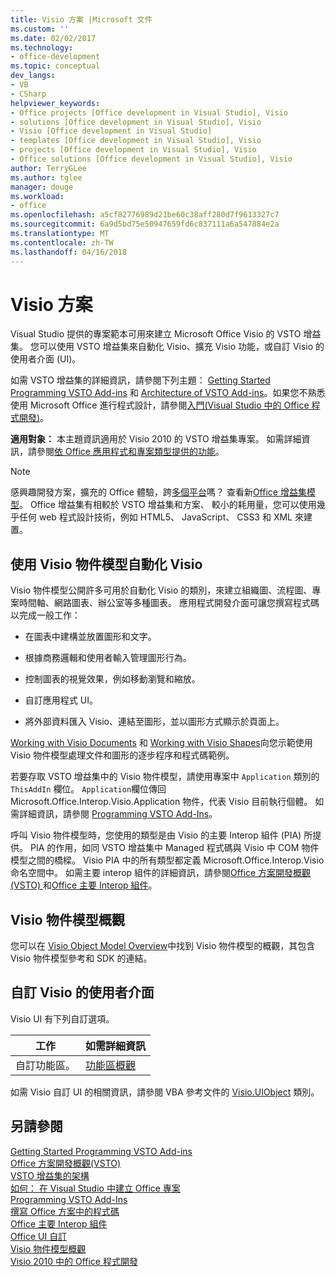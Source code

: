 ```yaml
---
title: Visio 方案 |Microsoft 文件
ms.custom: ''
ms.date: 02/02/2017
ms.technology:
- office-development
ms.topic: conceptual
dev_langs:
- VB
- CSharp
helpviewer_keywords:
- Office projects [Office development in Visual Studio], Visio
- solutions [Office development in Visual Studio], Visio
- Visio [Office development in Visual Studio]
- templates [Office development in Visual Studio], Visio
- projects [Office development in Visual Studio], Visio
- Office solutions [Office development in Visual Studio], Visio
author: TerryGLee
ms.author: tglee
manager: douge
ms.workload:
- office
ms.openlocfilehash: a5cf82776989d21be60c38aff280d7f9613327c7
ms.sourcegitcommit: 6a9d5bd75e50947659fd6c837111a6a547884e2a
ms.translationtype: MT
ms.contentlocale: zh-TW
ms.lasthandoff: 04/16/2018
---
```

# <a name="visio-solutions"></a>Visio 方案
  Visual Studio 提供的專案範本可用來建立 Microsoft Office Visio 的 VSTO 增益集。 您可以使用 VSTO 增益集來自動化 Visio、擴充 Visio 功能，或自訂 Visio 的使用者介面 (UI)。  
  
 如需 VSTO 增益集的詳細資訊，請參閱下列主題： [Getting Started Programming VSTO Add-ins](../vsto/getting-started-programming-vsto-add-ins.md) 和 [Architecture of VSTO Add-ins](../vsto/architecture-of-vsto-add-ins.md)。如果您不熟悉使用 Microsoft Office 進行程式設計，請參閱[入門&#40;Visual Studio 中的 Office 程式開發&#41;](../vsto/getting-started-office-development-in-visual-studio.md)。  
  
 **適用對象：** 本主題資訊適用於 Visio 2010 的 VSTO 增益集專案。 如需詳細資訊，請參閱[依 Office 應用程式和專案類型提供的功能](../vsto/features-available-by-office-application-and-project-type.md)。  
  
> [!NOTE]  
>  感興趣開發方案，擴充的 Office 體驗，跨[多個平台](https://dev.office.com/add-in-availability)嗎？ 查看新[Office 增益集模型](https://dev.office.com/docs/add-ins/overview/office-add-ins)。 Office 增益集有相較於 VSTO 增益集和方案、 較小的耗用量，您可以使用幾乎任何 web 程式設計技術，例如 HTML5、 JavaScript、 CSS3 和 XML 來建置。  
  
## <a name="automating-visio-by-using-the-visio-object-model"></a>使用 Visio 物件模型自動化 Visio  
 Visio 物件模型公開許多可用於自動化 Visio 的類別，來建立組織圖、流程圖、專案時間軸、網路圖表、辦公室等多種圖表。 應用程式開發介面可讓您撰寫程式碼以完成一般工作：  
  
-   在圖表中建構並放置圖形和文字。  
  
-   根據商務邏輯和使用者輸入管理圖形行為。  
  
-   控制圖表的視覺效果，例如移動瀏覽和縮放。  
  
-   自訂應用程式 UI。  
  
-   將外部資料匯入 Visio、連結至圖形，並以圖形方式顯示於頁面上。  
  
 [Working with Visio Documents](../vsto/working-with-visio-documents.md) 和 [Working with Visio Shapes](../vsto/working-with-visio-shapes.md)向您示範使用 Visio 物件模型處理文件和圖形的逐步程序和程式碼範例。  
  
 若要存取 VSTO 增益集中的 Visio 物件模型，請使用專案中 `Application` 類別的 `ThisAddIn` 欄位。 `Application`欄位傳回 Microsoft.Office.Interop.Visio.Application 物件，代表 Visio 目前執行個體。 如需詳細資訊，請參閱 [Programming VSTO Add-Ins](../vsto/programming-vsto-add-ins.md)。  
  
 呼叫 Visio 物件模型時，您使用的類型是由 Visio 的主要 Interop 組件 (PIA) 所提供。 PIA 的作用，如同 VSTO 增益集中 Managed 程式碼與 Visio 中 COM 物件模型之間的橋樑。 Visio PIA 中的所有類型都定義 Microsoft.Office.Interop.Visio 命名空間中。 如需主要 interop 組件的詳細資訊，請參閱[Office 方案開發概觀&#40;VSTO&#41; ](../vsto/office-solutions-development-overview-vsto.md)和[Office 主要 Interop 組件](../vsto/office-primary-interop-assemblies.md)。  
  
## <a name="visio-object-model-overview"></a>Visio 物件模型概觀  
 您可以在 [Visio Object Model Overview](../vsto/visio-object-model-overview.md)中找到 Visio 物件模型的概觀，其包含 Visio 物件模型參考和 SDK 的連結。  
  
## <a name="customizing-the-user-interface-of-visio"></a>自訂 Visio 的使用者介面  
 Visio UI 有下列自訂選項。  
  
|工作|如需詳細資訊|  
|----------|--------------------------|  
|自訂功能區。|[功能區概觀](../vsto/ribbon-overview.md)|  
  
 如需 Visio 自訂 UI 的相關資訊，請參閱 VBA 參考文件的 [Visio.UIObject](https://msdn.microsoft.com/library/office/ff765763.aspx) 類別。  
  
## <a name="see-also"></a>另請參閱  
 [Getting Started Programming VSTO Add-ins](../vsto/getting-started-programming-vsto-add-ins.md)   
 [Office 方案開發概觀&#40;VSTO&#41;](../vsto/office-solutions-development-overview-vsto.md)   
 [VSTO 增益集的架構](../vsto/architecture-of-vsto-add-ins.md)   
 [如何： 在 Visual Studio 中建立 Office 專案](../vsto/how-to-create-office-projects-in-visual-studio.md)   
 [Programming VSTO Add-Ins](../vsto/programming-vsto-add-ins.md)   
 [撰寫 Office 方案中的程式碼](../vsto/writing-code-in-office-solutions.md)   
 [Office 主要 Interop 組件](../vsto/office-primary-interop-assemblies.md)   
 [Office UI 自訂](../vsto/office-ui-customization.md)   
 [Visio 物件模型概觀](../vsto/visio-object-model-overview.md)   
 [Visio 2010 中的 Office 程式開發](http://go.microsoft.com/fwlink/?LinkId=199017)  
  
  